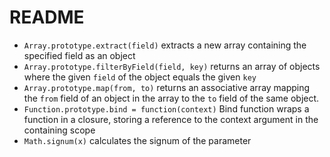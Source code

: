 # README #

- `Array.prototype.extract(field)` extracts a new array containing the specified field as an object
- `Array.prototype.filterByField(field, key)` returns an array of objects where the given `field` of the object equals the given `key`
- `Array.prototype.map(from, to)` returns an associative array mapping the `from` field of an object in the array to the `to` field of the same object.
- `Function.prototype.bind = function(context)` Bind function wraps a function in a closure, storing a reference to the context argument in the containing scope
- `Math.signum(x)` calculates the signum of the parameter